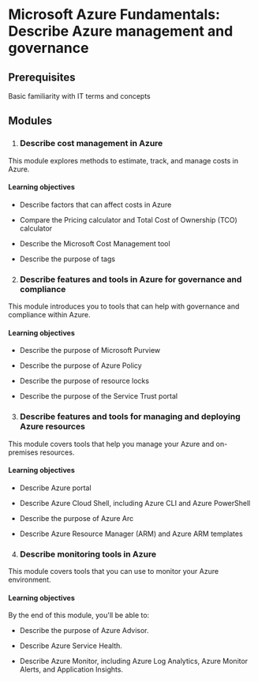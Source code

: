 # Microsoft Azure Fundamentals: Describe Azure management and governance
## Prerequisites
Basic familiarity with IT terms and concepts
## Modules
1. ### Describe cost management in Azure
This module explores methods to estimate, track, and manage costs in Azure.

#### Learning objectives
- Describe factors that can affect costs in Azure

- Compare the Pricing calculator and Total Cost of Ownership (TCO) calculator

- Describe the Microsoft Cost Management tool

- Describe the purpose of tags

2. ### Describe features and tools in Azure for governance and compliance
This module introduces you to tools that can help with governance and compliance within Azure.

#### Learning objectives
- Describe the purpose of Microsoft Purview

- Describe the purpose of Azure Policy

- Describe the purpose of resource locks

- Describe the purpose of the Service Trust portal

3. ### Describe features and tools for managing and deploying Azure resources
This module covers tools that help you manage your Azure and on-premises resources.

#### Learning objectives
- Describe Azure portal

- Describe Azure Cloud Shell, including Azure CLI and Azure PowerShell

- Describe the purpose of Azure Arc

- Describe Azure Resource Manager (ARM) and Azure ARM templates

4. ### Describe monitoring tools in Azure
This module covers tools that you can use to monitor your Azure environment.

#### Learning objectives
By the end of this module, you'll be able to:

- Describe the purpose of Azure Advisor.

- Describe Azure Service Health.

- Describe Azure Monitor, including Azure Log Analytics, Azure Monitor Alerts, and Application Insights.